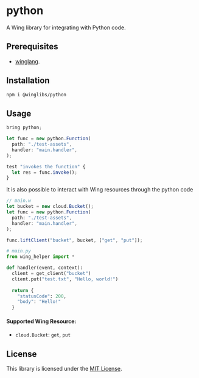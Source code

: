 # python

A Wing library for integrating with Python code.

## Prerequisites

* [winglang](https://winglang.io).

## Installation

```sh
npm i @winglibs/python
```

## Usage

```js
bring python;

let func = new python.Function(
  path: "./test-assets",
  handler: "main.handler",
);

test "invokes the function" {
  let res = func.invoke();
}
```

It is also possible to interact with Wing resources through the python code

```js
// main.w
let bucket = new cloud.Bucket();
let func = new python.Function(
  path: "./test-assets",
  handler: "main.handler",
);

func.liftClient("bucket", bucket, ["get", "put"]);
```

```python
# main.py
from wing_helper import *

def handler(event, context):
  client = get_client("bucket")
  client.put("test.txt", "Hello, world!")
  
  return {
    "statusCode": 200,
    "body": "Hello!"
  }
```

#### Supported Wing Resource:
* `cloud.Bucket`: `get`, `put`

## License

This library is licensed under the [MIT License](./LICENSE).
